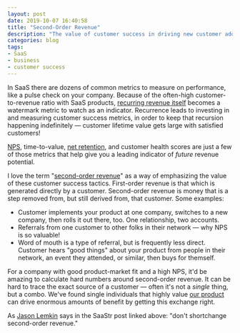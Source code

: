 ```yaml
---
layout: post
date: 2019-10-07 16:40:58
title: "Second-Order Revenue"
description: "The value of customer success in driving new customer adoption and revenue."
categories: blog
tags:
- SaaS
- business
- customer success
---
```


In SaaS there are dozens of common metrics to measure on performance, like a pulse check on your company. Because of the often-high customer-to-revenue ratio with SaaS products, [recurring revenue itself](/post/the-magic-of-recurring-revenue/ "The Magic of Recurring Revenue") becomes a watermark metric to watch as an indicator. Recurrence leads to investing in and measuring customer success metrics, in order to keep that recursion happening indefinitely — customer lifetime value gets large with satisfied customers!

[NPS](https://en.wikipedia.org/wiki/Net_Promoter "NPS"), time-to-value, [net retention](/post/on-retention/ "On Retention"), and customer health scores are just a few of those metrics that help give you a leading indicator of *future* revenue potential.

I love the term "[second-order revenue](https://www.saastr.com/its-not-just-cltv-its-your-trgcltv-that-matters-total-all-in-revenue-generated-by-your-customer/ "Lemkin on Second Order Revenue")" as a way of emphasizing the value of these customer success tactics. First-order revenue is that which is generated directly by a customer. Second-order revenue is money that is a step removed from, but still derived from, that customer. Some examples:

- Customer implements your product at one company, switches to a new company, then rolls it out there, too. One relationship, two accounts.
- Referrals from one customer to other folks in their network — why NPS is so valuable!
- Word of mouth is a type of referral, but is frequently less direct. Customer hears "good things" about your product from people in their network, an event they attended, or similar, then buys for themself.

For a company with good product-market fit and a high NPS, it'd be amazing to calculate hard numbers around second-order revenue. It can be hard to trace the exact source of a customer — often it's not a *single* thing, but a combo. We've found single individuals that highly value [our product](https://www.fulcrumapp.com "Fulcrum") can drive enormous amounts of benefit by getting this exchange right.

As [Jason Lemkin](https://twitter.com/jasonlk "Jason Lemkin on Twitter") says in the SaaStr post linked above: "don't shortchange second-order revenue."
